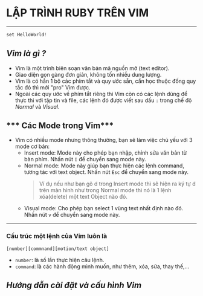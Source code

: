 # LẬP TRÌNH RUBY TRÊN VIM 
*** 
``` php
set HelloWorld!
```
## ***Vim là gì ?***
- Vim là một trình biên soạn văn bản mã nguồn mở (text editor).
- Giao diện gọn gàng đơn giản, không tốn nhiều dung lượng.
- Vim là có hẳn 1 bộ các phím tắt và quy ước sẵn, cần học thuộc đống quy tắc đó thì mới "pro" Vim được.
- Ngoài các quy ước về phím tắt riêng thì Vim còn có các lệnh dùng để thực thi với tập tin và file, các lệnh đó được viết sau dấu `:` trong chế độ *Normal* và *Visual*.
## *** Các Mode trong Vim*** 
* Vim có nhiều mode nhưng thông thường, bạn sẽ làm việc chủ yếu với 3 mode cơ bản:
   - Insert mode: Mode này cho phép bạn nhập, chỉnh sửa văn bản từ bàn phím. Nhấn nút `I` để chuyển sang mode này.
   - Normal mode: Mode này giúp bạn thực hiện các lệnh command, tương tác với text object. Nhấn nút `Esc` để chuyển sang mode này.
     > Ví dụ nếu như bạn gõ d trong Insert mode thì sẽ hiện ra ký tự d trên màn hình như trong Normal mode thì nó là 1 lệnh xóa(delete) một text Object nào đó.
   - Visual mode: Cho phép bạn select 1 vùng text nhất định nào đó. Nhấn nút `v` để chuyển sang mode này.
***
### Cấu trúc một lệnh của Vim luôn là
``` [number][commnand][motion/text object] ```
* `number`: là số lần thực hiện câu lệnh.
* `command`: là các hành động mình muốn, như thêm, xóa, sửa, thay thế,...




## ***Hướng dẫn cài đặt và cấu hình Vim***
